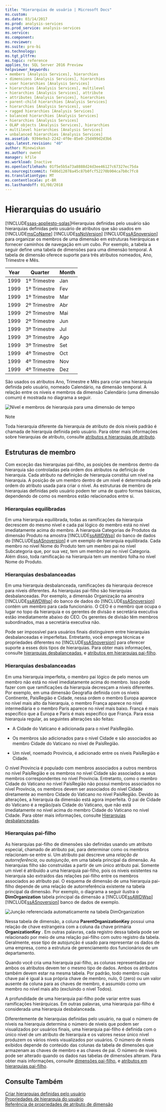 ```yaml
---
title: "Hierarquias de usuário | Microsoft Docs"
ms.custom: 
ms.date: 03/14/2017
ms.prod: analysis-services
ms.prod_service: analysis-services
ms.service: 
ms.component: 
ms.reviewer: 
ms.suite: pro-bi
ms.technology: 
ms.tgt_pltfrm: 
ms.topic: reference
applies_to: SQL Server 2016 Preview
helpviewer_keywords:
- members [Analysis Services], hierarchies
- dimensions [Analysis Services], hierarchies
- user hierarchies [Analysis Services]
- hierarchies [Analysis Services], multilevel
- hierarchies [Analysis Services], attribute
- attributes [Analysis Services], hierarchies
- parent-child hierarchies [Analysis Services]
- hierarchies [Analysis Services], user
- ragged hierarchies [Analysis Services]
- balanced hierarchies [Analysis Services]
- hierarchies [Analysis Services]
- OLAP objects [Analysis Services], hierarchies
- multilevel hierarchies [Analysis Services]
- unbalanced hierarchies [Analysis Services]
ms.assetid: 9394e9a3-2242-4f0e-85e0-25d499d2d3b6
caps.latest.revision: "40"
author: Minewiskan
ms.author: owend
manager: kfile
ms.workload: Inactive
ms.openlocfilehash: 01f5e5b5a73a8888d24d3ee46127c67327ec75da
ms.sourcegitcommit: f486d12078a45c87b0fcf52270b904ca7b0c7fc8
ms.translationtype: MT
ms.contentlocale: pt-BR
ms.lasthandoff: 01/08/2018
---
```

# <a name="user-hierarchies"></a>Hierarquias do usuário
[!INCLUDE[ssas-appliesto-sqlas](../../includes/ssas-appliesto-sqlas.md)]Hierarquias definidas pelo usuário são hierarquias definidas pelo usuário de atributos que são usados em [!INCLUDE[msCoName](../../includes/msconame-md.md)] [!INCLUDE[ssNoVersion](../../includes/ssnoversion-md.md)] [!INCLUDE[ssASnoversion](../../includes/ssasnoversion-md.md)] para organizar os membros de uma dimensão em estruturas hierárquicas e fornecer caminhos de navegação em um cubo. Por exemplo, a tabela a seguir define uma tabela de dimensões para uma dimensão temporal. A tabela de dimensão oferece suporte para três atributos nomeados, Ano, Trimestre e Mês.  
  
|Year|Quarter|Month|  
|----------|-------------|-----------|  
|1999|1º Trimestre|Jan|  
|1999|1º Trimestre|Fev|  
|1999|1º Trimestre|Mar|  
|1999|2º Trimestre|Abr|  
|1999|2º Trimestre|Mai|  
|1999|2º Trimestre|Jun|  
|1999|3º Trimestre|Jul|  
|1999|3º Trimestre|Ago|  
|1999|3º Trimestre|Set|  
|1999|4º Trimestre|Oct|  
|1999|4º Trimestre|Nov|  
|1999|4º Trimestre|Dez|  
  
 São usados os atributos Ano, Trimestre e Mês para criar uma hierarquia definida pelo usuário, nomeado Calendário, na dimensão temporal. A relação entre os níveis e membros da dimensão Calendário (uma dimensão comum) é mostrada no diagrama a seguir.  
  
 ![Nível e membros de hierarquia para uma dimensão de tempo](../../analysis-services/multidimensional-models-olap-logical-dimension-objects/media/as-levelconcepts.gif "nível e membros de hierarquia para uma dimensão de tempo")  
  
> [!NOTE]  
>  Toda hierarquia diferente da hierarquia de atributo de dois níveis padrão é chamada de hierarquia definida pelo usuário. Para obter mais informações sobre hierarquias de atributo, consulte [atributos e hierarquias de atributo](../../analysis-services/multidimensional-models-olap-logical-dimension-objects/attributes-and-attribute-hierarchies.md).  
  
## <a name="member-structures"></a>Estruturas de membro  
 Com exceção das hierarquias pai-filho, as posições de membros dentro da hierarquia são controladas pela ordem dos atributos na definição de hierarquia. Cada atributo na definição de hierarquia constitui um nível na hierarquia. A posição de um membro dentro de um nível é determinada pela ordem do atributo usada para criar o nível. As estruturas de membro de hierarquias definidas pelo usuário podem ter uma de quatro formas básicas, dependendo de como os membros estão relacionados entre si.  
  
### <a name="balanced-hierarchies"></a>Hierarquias equilibradas  
 Em uma hierarquia equilibrada, todas as ramificações da hierarquia decrescem do mesmo nível e cada pai lógico do membro está no nível imediatamente acima do membro. A hierarquia Categorias de Produtos da dimensão Produto na amostra [!INCLUDE[ssAWDWsp](../../includes/ssawdwsp-md.md)] do banco de dados do [!INCLUDE[ssASnoversion](../../includes/ssasnoversion-md.md)] é um exemplo de hierarquia equilibrada. Cada membro no nível Nome do Produto tem um membro pai no nível Subcategoria que, por sua vez, tem um membro pai no nível Categoria. Além disso, toda ramificação na hierarquia tem um membro folha no nível Nome do Produto.  
  
### <a name="unbalanced-hierarchies"></a>Hierarquias desbalanceadas  
 Em uma hierarquia desbalanceada, ramificações da hierarquia decresce para níveis diferentes. As hierarquias pai-filho são hierarquias desbalanceadas. Por exemplo, a dimensão Organização na amostra [!INCLUDE[ssAWDWsp](../../includes/ssawdwsp-md.md)] do banco de dados do [!INCLUDE[ssASnoversion](../../includes/ssasnoversion-md.md)] contém um membro para cada funcionário. O CEO é o membro que ocupa o lugar no topo da hierarquia e os gerentes de divisão e secretária executiva estão imediatamente abaixo do CEO. Os gerentes de divisão têm membros subordinados, mas a secretária executiva não.  
  
 Pode ser impossível para usuários finais distinguirem entre hierarquias desbalanceadas e imperfeitas. Entretanto, você emprega técnicas e propriedades diferentes no [!INCLUDE[ssASnoversion](../../includes/ssasnoversion-md.md)] para oferecer suporte a esses dois tipos de hierarquias. Para obter mais informações, consulte [hierarquias desbalanceadas](../../analysis-services/multidimensional-models/user-defined-hierarchies-ragged-hierarchies.md), e [atributos em hierarquias pai-filho](../../analysis-services/multidimensional-models/parent-child-dimension-attributes.md).  
  
### <a name="ragged-hierarchies"></a>Hierarquias desbalanceadas  
 Em uma hierarquia imperfeita, o membro pai lógico de pelo menos um membro não está no nível imediatamente acima do membro. Isso pode fazer com que ramificações da hierarquia decresçam a níveis diferentes. Por exemplo, em uma dimensão Geografia definida com os níveis Continente, PaísRegião e Cidade, nessa ordem o membro Europa aparece no nível mais alto da hierarquia, o membro França aparece no nível intermediária e o membro Paris aparece no nível mais baixo. França é mais específico que a Europa e Paris é mais específico que França. Para essa hierarquia regular, as seguintes alterações são feitas:  
  
-   A Cidade do Vaticano é adicionada para o nível PaísRegião.  
  
-   Os membros são adicionados para o nível Cidade e são associados ao membro Cidade do Vaticano no nível de PaísRegião.  
  
-   Um nível, noemado Província, é adicionado entre os níveis PaísRegião e Cidade.  
  
 O nível Província é populado com membros associados a outros membros no nível PaísRegião e os membros no nível Cidade são associados a seus membros correspondentes no nível Província. Entretanto, como o membro Cidade do Vaticano no nível PaísRegião não possui membros associados no nível Província, os membros devem ser associados do nível Cidade diretamente ao membro Cidade do Vaticano no nível PaísRegião. Devido às alterações, a hierarquia da dimensão está agora imperfeita. O pai de Cidade do Vaticano é a região/país Cidade do Vaticano, que não está imediatamente no nível acima do membro Cidade do Vaticano no nível Cidade. Para obter mais informações, consulte [Hierarquias desbalanceadas](../../analysis-services/multidimensional-models/user-defined-hierarchies-ragged-hierarchies.md).  
  
### <a name="parent-child-hierarchies"></a>Hierarquias pai-filho  
 As hierarquias pai-filho de dimensões são definidas usando um atributo especial, chamado de atributo pai, para determinar como os membros relacionam-se entre si. Um atributo pai descreve uma *relação de autorreferência*, ou *autojunção*, em uma tabela principal da dimensão. As hierarquias filho são construídas a partir de um único atributo pai. Somente um nível é atribuído a uma hierarquia pai-filho, pois os níveis existentes na hierarquia são extraídos das relações pai-filho entre os membros associados ao atributo pai. O esquema de dimensão de uma hierarquia pai-filho depende de uma relação de autorreferência existente na tabela principal da dimensão. Por exemplo, o diagrama a seguir ilustra o **DimOrganization** tabela principal da dimensão a [!INCLUDE[ssAWDWsp](../../includes/ssawdwsp-md.md)] [!INCLUDE[ssASnoversion](../../includes/ssasnoversion-md.md)] banco de dados de exemplo.  
  
 ![Junção referenciada automaticamente na tabela DimOrganization](../../analysis-services/multidimensional-models/media/dimorganization.gif "autorreferenciada junção na tabela DimOrganization")  
  
 Nessa tabela de dimensão, a coluna **ParentOrganizationKey** possui uma relação de chave estrangeira com a coluna da chave primária **OrganizationKey** . Em outras palavras, cada registro dessa tabela pode ser relacionado por meio de uma relação pai-filho com outro registro da tabela. Geralmente, esse tipo de autojunção é usado para representar os dados de uma empresa, como a estrutura de gerenciamento dos funcionários de um departamento.  
  
 Quando você cria uma hierarquia pai-filho, as colunas representadas por ambos os atributos devem ter o mesmo tipo de dados. Ambos os atributos também devem estar na mesma tabela. Por padrão, todo membro cuja chave pai é igual à sua própria chave de membro, nulo, 0 (zero) ou um valor ausente da coluna para as chaves de membro, é assumido como um membro no nível mais alto (excluindo o nível Todos).  
  
 A profundidade de uma hierarquia pai-filho pode variar entre suas ramificações hierárquicas. Em outras palavras, uma hierarquia pai-filho é considerada uma hierarquia desbalanceada.  
  
 Diferentemente de hierarquias definidas pelo usuário, na qual o número de níveis na hierarquia determina o número de níveis que podem ser visualizados por usuários finais, uma hierarquia pai-filho é definida com o único nível de um atributo de hierarquia e os valores nesse único nível produzem os vários níveis visualizados por usuários. O número de níveis exibidos depende do conteúdo das colunas da tabela de dimensões que armazenam as chaves de membro e as chaves de pai. O número de níveis pode ser alterado quando os dados nas tabelas de dimensões alteram. Para obter mais informações, consulte [dimensões pai-filho](../../analysis-services/multidimensional-models/parent-child-dimension.md), e [atributos em hierarquias pai-filho](../../analysis-services/multidimensional-models/parent-child-dimension-attributes.md).  
  
## <a name="see-also"></a>Consulte Também  
 [Criar hierarquias definidas pelo usuário](../../analysis-services/multidimensional-models/user-defined-hierarchies-create.md)   
 [Propriedades de hierarquia do usuário](../../analysis-services/multidimensional-models-olap-logical-dimension-objects/user-hierarchies-properties.md)   
 [Referência de propriedades de atributo de dimensão](../../analysis-services/multidimensional-models/dimension-attribute-properties-reference.md)  
  
  

